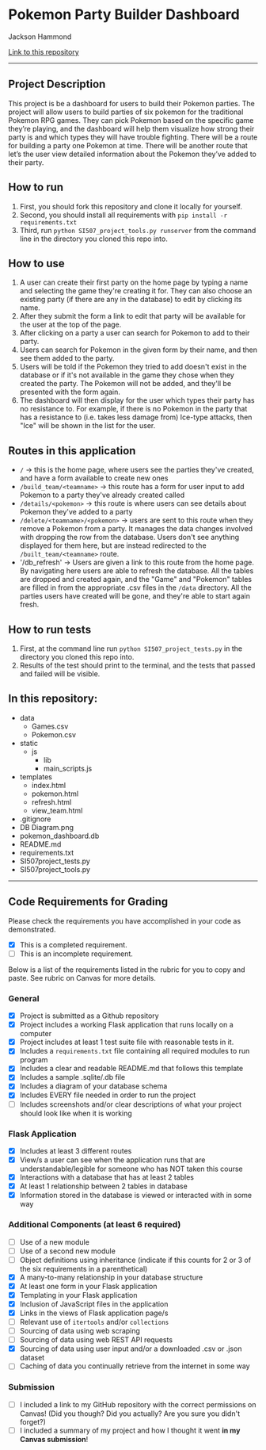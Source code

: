 # Pokemon Party Builder Dashboard

Jackson Hammond

[Link to this repository](https://github.com/jbhammon/si507_final_project)

---

## Project Description

This project is be a dashboard for users to build their Pokemon parties. The project will allow users to build parties of six pokemon for the traditional Pokemon RPG games. They can pick Pokemon based on the specific game they’re playing, and the dashboard will help them visualize how strong their party is and which types they will have trouble fighting. There will be a route for building a party one Pokemon at time. There will be another route that let’s the user view detailed information about the Pokemon they’ve added to their party.  

## How to run

1. First, you should fork this repository and clone it locally for yourself.
2. Second, you should install all requirements with `pip install -r requirements.txt`
3. Third, run `python SI507_project_tools.py runserver` from the command line in the directory you cloned this repo into.

## How to use

1. A user can create their first party on the home page by typing a name and selecting the game they're creating it for. They can also choose an existing party (if there are any in the database) to edit by clicking its name.
2. After they submit the form a link to edit that party will be available for the user at the top of the page.
3. After clicking on a party a user can search for Pokemon to add to their party.
4. Users can search for Pokemon in the given form by their name, and then see them added to the party.
5. Users will be told if the Pokemon they tried to add doesn't exist in the database or if it's not available in the game they chose when they created the party. The Pokemon will not be added, and they'll be presented with the form again.
5. The dashboard will then display for the user which types their party has no resistance to. For example, if there is no Pokemon in the party that has a resistance to (i.e. takes less damage from) Ice-type attacks, then "Ice" will be shown in the list for the user.

## Routes in this application
- `/` -> this is the home page, where users see the parties they've created, and have a form available to create new ones
- `/build_team/<teamname>` -> this route has a form for user input to add Pokemon to a party they've already created called <teamname>
- `/details/<pokemon>` -> this route is where users can see details about Pokemon they've added to a party
- `/delete/<teamname>/<pokemon>` -> users are sent to this route when they remove a Pokemon from a party. It manages the data changes involved with dropping the row from the database. Users don't see anything displayed for them here, but are instead redirected to the `/built_team/<teamname>` route.
- '/db_refresh' -> Users are given a link to this route from the home page. By navigating here users are able to refresh the database. All the tables are dropped and created again, and the "Game" and "Pokemon" tables are filled in from the appropriate .csv files in the `/data` directory. All the parties users have created will be gone, and they're able to start again fresh.

## How to run tests
1. First, at the command line run `python SI507_project_tests.py` in the directory you cloned this repo into.
2. Results of the test should print to the terminal, and the tests that passed and failed will be visible.

## In this repository:
- data
  - Games.csv
  - Pokemon.csv
- static
  - js
    - lib
    - main_scripts.js
- templates
  - index.html
  - pokemon.html
  - refresh.html
  - view_team.html
- .gitignore
- DB Diagram.png
- pokemon_dashboard.db
- README.md
- requirements.txt
- SI507project_tests.py
- SI507project_tools.py

---
## Code Requirements for Grading
Please check the requirements you have accomplished in your code as demonstrated.
- [x] This is a completed requirement.
- [ ] This is an incomplete requirement.

Below is a list of the requirements listed in the rubric for you to copy and paste.  See rubric on Canvas for more details.

### General
- [x] Project is submitted as a Github repository
- [x] Project includes a working Flask application that runs locally on a computer
- [x] Project includes at least 1 test suite file with reasonable tests in it.
- [x] Includes a `requirements.txt` file containing all required modules to run program
- [x] Includes a clear and readable README.md that follows this template
- [x] Includes a sample .sqlite/.db file
- [x] Includes a diagram of your database schema
- [x] Includes EVERY file needed in order to run the project
- [ ] Includes screenshots and/or clear descriptions of what your project should look like when it is working

### Flask Application
- [x] Includes at least 3 different routes
- [x] View/s a user can see when the application runs that are understandable/legible for someone who has NOT taken this course
- [x] Interactions with a database that has at least 2 tables
- [x] At least 1 relationship between 2 tables in database
- [x] Information stored in the database is viewed or interacted with in some way

### Additional Components (at least 6 required)
- [ ] Use of a new module
- [ ] Use of a second new module
- [ ] Object definitions using inheritance (indicate if this counts for 2 or 3 of the six requirements in a parenthetical)
- [x] A many-to-many relationship in your database structure
- [x] At least one form in your Flask application
- [x] Templating in your Flask application
- [x] Inclusion of JavaScript files in the application
- [x] Links in the views of Flask application page/s
- [ ] Relevant use of `itertools` and/or `collections`
- [ ] Sourcing of data using web scraping
- [ ] Sourcing of data using web REST API requests
- [x] Sourcing of data using user input and/or a downloaded .csv or .json dataset
- [ ] Caching of data you continually retrieve from the internet in some way

### Submission
- [ ] I included a link to my GitHub repository with the correct permissions on Canvas! (Did you though? Did you actually? Are you sure you didn't forget?)
- [ ] I included a summary of my project and how I thought it went **in my Canvas submission**!
